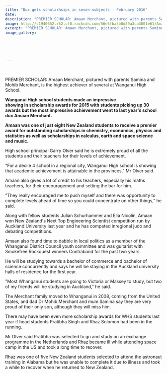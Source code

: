 ```yaml
---
title: "Dux gets scholarhsips in seven subjects - February 2016"
date: 
description: "PREMIER SCHOLAR: Amaan Merchant, pictured with parents Samina and Mohib Merchant, is the highest achiever of several at Wanganui High School, Wanganui Chronicle article on 15/2/16..."
image: http://c1940652.r52.cf0.rackcdn.com/56e5fba3b8d39a3ca3001e61/Amaan-Merchant-with-parents.sch-in-7-subjects-15.2.16.jpg
excerpt: "PREMIER SCHOLAR: Amaan Merchant, pictured with parents Samina and Mohib Merchant, is the highest achiever of several at Wanganui High School, Wanganui Chronicle article on 15/2/16..."
image_gallery:
    
    
    
    
    
---
```


<p>&nbsp;</p>
<p>PREMIER SCHOLAR: Amaan Merchant, pictured with parents Samina and Mohib Merchant, is the highest achiever of several at Wanganui High School.</p>
<p><strong>Wanganui High school students made an impressive showing&nbsp;in&nbsp;scholarship awards for 2015 with students picking up 30 awards but the most impressive achievement went to last year's school dux Amaan Merchant.</strong></p>
<p><strong>Amaan was one of just eight New Zealand students to receive a premier award for outstanding&nbsp;scholarships&nbsp;in&nbsp;chemistry, economics, physics and statistics as well as&nbsp;scholarships&nbsp;in&nbsp;calculus, earth and space science and music.</strong></p>
<p>High school principal Garry Olver said he is extremely proud of all the students and their teachers for their levels of achievement.</p>
<p>"For a decile 4 school&nbsp;in&nbsp;a regional city, Wanganui High school is showing that academic achievement is attainable&nbsp;in&nbsp;the provinces," Mr Olver said.</p>
<p>Amaan also gives a lot of credit to his teachers, especially his maths teachers, for their encouragement and setting the bar for him.</p>
<p>"They really encouraged me to push myself and there was opportunity to complete levels ahead of time so you could concentrate on other things," he said.</p>
<p>Along with fellow students Julian Schurhammer and Elia Nicolin, Amaan won New Zealand's Next Top Engineering Scientist competition run by Auckland University last year and he has competed&nbsp;inregional judo and debating competitions.</p>
<p>Amaan also found time to dabble&nbsp;in&nbsp;local politics as a member of the Whanganui District Council youth committee and was guitarist with Smokefree Rockquest winners Contraband for the past two years.</p>
<p>He will be studying towards a bachelor of commerce and bachelor of science concurrently and says he will be staying&nbsp;in&nbsp;the Auckland university halls of residence for the first year.</p>
<p>"Most Whanganui students are going to Victoria or Massey to study, but two of my friends will be studying&nbsp;in&nbsp;Auckland," he said.</p>
<p>The Merchant family moved to Whanganui&nbsp;in&nbsp;2008, coming from the United States, and dad Dr Mohib Merchant and mum Samina say they are very proud of their only son, although they will miss him.</p>
<p>There may have been even more scholarship awards for WHS students last year if head students Pratibha Singh and Rhaz Solomon had been&nbsp;in&nbsp;the running.</p>
<p>Mr Olver said Pratibha was selected to go and study on an exchange programme&nbsp;in&nbsp;the Netherlands and Rhaz became ill while attending space camp&nbsp;in&nbsp;the US and took a long time to recover.</p>
<p>Rhaz was one of five New Zealand students selected to attend the astronaut training&nbsp;in&nbsp;Alabama but he was unable to complete it due to illness and took a while to recover when he returned to New Zealand.</p>

